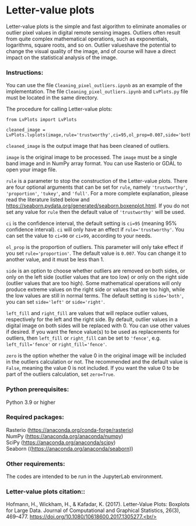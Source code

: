 # Letter-value plots
Letter-value plots is the simple and fast algorithm to eliminate anomalies or outlier pixel values in digital remote sensing images. Outliers often result from quite complex mathematical operations, such as exponentials, logarithms, square roots, and so on. Outlier values ​​have the potential to change the visual quality of the image, and of course will have a direct impact on the statistical analysis of the image.<br/>

### Instructions:

You can use the file ```Cleaning_pixel_outliers.ipynb``` as an example of the implementation. The file ```Cleaning_pixel_outliers.ipynb``` and ```LvPlots.py``` file must be located in the same directory.<br/>

The procedure for calling Letter-value plots:<br/>
```
from LvPlots import LvPlots

cleaned_image = LvPlots.lvplots(image,rule='trustworthy',ci=95,ol_prop=0.007,side='both',left_fill=0,right_fill=0,zero=False)
```

```cleaned_image``` is the output image that has been cleaned of outliers.<br/>

```image``` is the original image to be processed. The ```image``` must be a single band image and in NumPy array format. You can use Rasterio or GDAL to open your image file.<br/>

```rule``` is a parameter to stop the construction of the Letter-value plots. There are four optional arguments that can be set for ```rule```, namely ```'trustworthy'```, ```'proportion'```, ```'tukey'```, and ```'full'```. For a more complete explanation, please read the literature listed below and https://seaborn.pydata.org/generated/seaborn.boxenplot.html. If you do not set any value for ```rule``` then the default value of ```'trustworthy'``` will be used.<br/>

```ci``` is the confidence interval, the default setting is ```ci=95``` (meaning 95% confidence interval). ```ci``` will only have an effect if ```rule='trustworthy'```. You can set the value to ```ci=90``` or ```ci=99```, according to your needs.<br/>

```ol_prop``` is the proportion of outliers. This parameter will only take effect if you set ```rule='proportion'```. The default value is ```0.007```. You can change it to another value, and it must be less than 1.<br/>

```side``` is an option to choose whether outliers are removed on both sides, or only on the left side (outlier values ​​​​that are too low) or only on the right side (outlier values ​​​​that are too high). Some mathematical operations will only produce extreme values ​​on the right side or values ​​that are too high, while the low values ​​are still in normal terms. The default setting is ```side='both'```, you can set ```side='left'``` or ```side='right'```.

```left_fill``` and ```right_fill``` are values ​​that will replace outlier values, respectively for the left and the right side. By default, outlier values ​​in a digital image on both sides will be replaced with 0. You can use other values ​​if desired. If you want the fence value(s) to be used as replacements for outliers, then ```left_fill``` or ```right_fill``` can be set to ```'fence'```, e.g. ```left_fill='fence'``` or ```right_fill='fence'```.<br/>

```zero``` is the option whether the value 0 in the original image will be included in the outliers calculation or not. The recommended and the default value is ```False```, meaning the value 0 is not included. If you want the value 0 to be part of the outliers calculation, set ```zero=True```.<br/>

### Python prerequisites:<br/>
Python 3.9 or higher<br/>

### Required packages:<br/>
Rasterio (https://anaconda.org/conda-forge/rasterio)<br/>
NumPy (https://anaconda.org/anaconda/numpy)<br/>
SciPy (https://anaconda.org/anaconda/scipy)<br/>
Seaborn ((https://anaconda.org/anaconda/seaborn))<br/>

### Other requirements:<br/>
The codes are intended to be run in the JupyterLab environment.<br />

### Letter-value plots citation::<br/>
Hofmann, H., Wickham, H., & Kafadar, K. (2017). Letter-Value Plots: Boxplots for Large Data. Journal of Computational and Graphical Statistics, 26(3), 469–477. https://doi.org/10.1080/10618600.2017.1305277.<br/>
